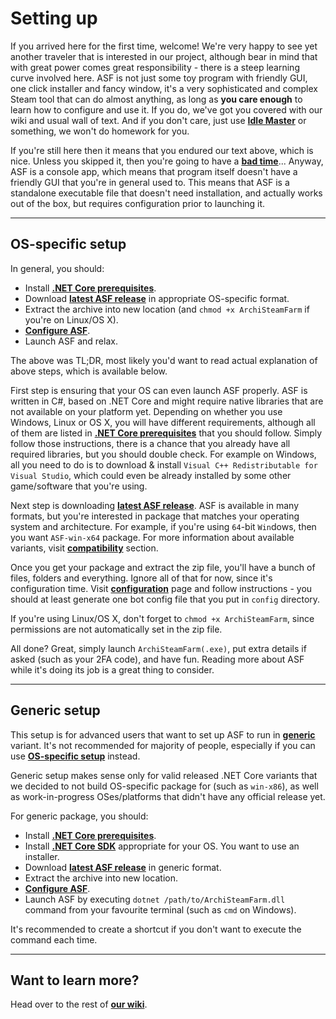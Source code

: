 # Setting up

If you arrived here for the first time, welcome! We're very happy to see yet another traveler that is interested in our project, although bear in mind that with great power comes great responsibility - there is a steep learning curve involved here. ASF is not just some toy program with friendly GUI, one click installer and fancy window, it's a very sophisticated and complex Steam tool that can do almost anything, as long as **you care enough** to learn how to configure and use it. If you do, we've got you covered with our wiki and usual wall of text. And if you don't care, just use **[Idle Master](http://www.steamidlemaster.com/)** or something, we won't do homework for you.

If you're still here then it means that you endured our text above, which is nice. Unless you skipped it, then you're going to have a **[bad time](https://www.youtube.com/watch?v=87kxspJmhs8)**... Anyway, ASF is a console app, which means that program itself doesn't have a friendly GUI that you're in general used to. This means that ASF is a standalone executable file that doesn't need installation, and actually works out of the box, but requires configuration prior to launching it.

***

## OS-specific setup

In general, you should:
- Install **[.NET Core prerequisites](https://github.com/dotnet/core/blob/master/Documentation/prereqs.md)**.
- Download **[latest ASF release](https://github.com/JustArchi/ArchiSteamFarm/releases/latest)** in appropriate OS-specific format.
- Extract the archive into new location (and `chmod +x ArchiSteamFarm` if you're on Linux/OS X).
- **[Configure ASF](https://github.com/JustArchi/ArchiSteamFarm/wiki/Configuration)**.
- Launch ASF and relax.

The above was TL;DR, most likely you'd want to read actual explanation of above steps, which is available below.

First step is ensuring that your OS can even launch ASF properly. ASF is written in C#, based on .NET Core and might require native libraries that are not available on your platform yet. Depending on whether you use Windows, Linux or OS X, you will have different requirements, although all of them are listed in **[.NET Core prerequisites](https://github.com/dotnet/core/blob/master/Documentation/prereqs.md)** that you should follow. Simply follow those instructions, there is a chance that you already have all required libraries, but you should double check. For example on Windows, all you need to do is to download & install `Visual C++ Redistributable for Visual Studio`, which could even be already installed by some other game/software that you're using.

Next step is downloading **[latest ASF release](https://github.com/JustArchi/ArchiSteamFarm/releases/latest)**. ASF is available in many formats, but you're interested in package that matches your operating system and architecture. For example, if you're using `64`-bit `Win`dows, then you want `ASF-win-x64` package. For more information about available variants, visit **[compatibility](https://github.com/JustArchi/ArchiSteamFarm/wiki/Compatibility)** section.

Once you get your package and extract the zip file, you'll have a bunch of files, folders and everything. Ignore all of that for now, since it's configuration time. Visit **[configuration](https://github.com/JustArchi/ArchiSteamFarm/wiki/Configuration)** page and follow instructions - you should at least generate one bot config file that you put in `config` directory.

If you're using Linux/OS X, don't forget to `chmod +x ArchiSteamFarm`, since permissions are not automatically set in the zip file.

All done? Great, simply launch `ArchiSteamFarm(.exe)`, put extra details if asked (such as your 2FA code), and have fun. Reading more about ASF while it's doing its job is a great thing to consider.

***

## Generic setup

This setup is for advanced users that want to set up ASF to run in **[generic](https://github.com/JustArchi/ArchiSteamFarm/wiki/Compatibility#generic)** variant. It's not recommended for majority of people, especially if you can use **[OS-specific setup](https://github.com/JustArchi/ArchiSteamFarm/wiki/Setting-up#os-specific-setup)** instead.

Generic setup makes sense only for valid released .NET Core variants that we decided to not build OS-specific package for (such as `win-x86`), as well as work-in-progress OSes/platforms that didn't have any official release yet.

For generic package, you should:
- Install **[.NET Core prerequisites](https://github.com/dotnet/core/blob/master/Documentation/prereqs.md)**.
- Install **[.NET Core SDK](https://www.microsoft.com/net/download/core#/sdk)** appropriate for your OS. You want to use an installer.
- Download **[latest ASF release](https://github.com/JustArchi/ArchiSteamFarm/releases/latest)** in generic format.
- Extract the archive into new location.
- **[Configure ASF](https://github.com/JustArchi/ArchiSteamFarm/wiki/Configuration)**.
- Launch ASF by executing `dotnet /path/to/ArchiSteamFarm.dll` command from your favourite terminal (such as `cmd` on Windows).

It's recommended to create a shortcut if you don't want to execute the command each time.

***

## Want to learn more?

Head over to the rest of **[our wiki](https://github.com/JustArchi/ArchiSteamFarm/wiki)**.